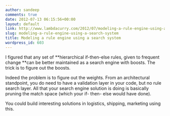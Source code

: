 ```yaml
---
author: sandeep
comments: true
date: 2012-07-13 06:15:56+00:00
layout: default
link: http://www.lambdacurry.com/2012/07/modeling-a-rule-engine-using-a-search-system/
slug: modeling-a-rule-engine-using-a-search-system
title: Modeling a rule engine using a search system
wordpress_id: 603
---
```


I figured that any set of **hierarchical if-then-else rules, given to frequent change **can be better maintained as a search engine with boosts. 
The trick is to figure out the boosts. 

Indeed the problem is to figure out the weights. From an architectural standpoint, you do need to have a validation layer in your code, but no rule search layer. All that your search engine solution is doing is basically pruning the match space (which your if- then- else would have done).

You could build interesting solutions in logistics, shipping, marketing using this.
